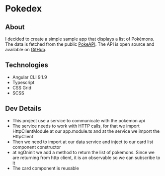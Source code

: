 # Pokedex

## About

I decided to create a simple sample app that displays a list of Pokémons. The data is fetched from the public [PokeAPI](https://pokeapi.co/). The API is open source and available on [GitHub](https://github.com/PokeAPI/pokeapi).

## Technologies

- Angular CLI 9.1.9
- Typescript
- CSS Grid
- SCSS

## Dev Details

- This project use a service to communicate with the pokemon api
- The service needs to work with HTTP calls, for that we import HttpClientModule at our app.module.ts and at the service we import the HttpClient
- Then we need to import at our data service and inject to our card list component constructor
- at ngOninit we add a method to return the list of pokemons. Since we are returning from http client, it is an observable so we can subscribe to it
- The card component is reusable
